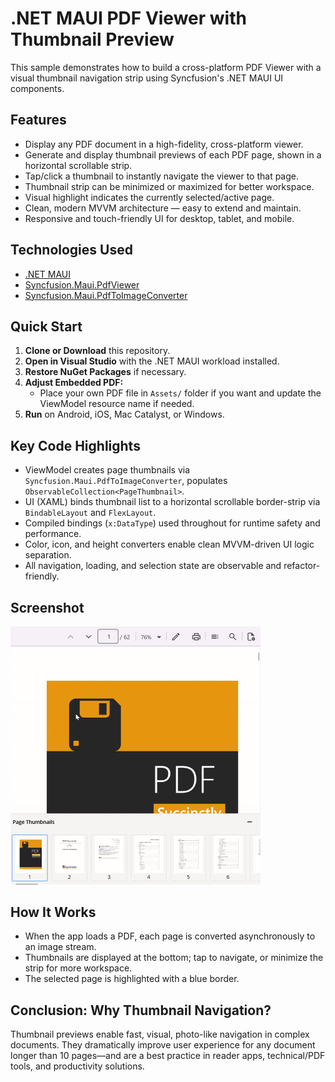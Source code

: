 # .NET MAUI PDF Viewer with Thumbnail Preview

This sample demonstrates how to build a cross-platform PDF Viewer with a visual thumbnail navigation strip using Syncfusion's .NET MAUI UI components.

## Features
- Display any PDF document in a high-fidelity, cross-platform viewer.
- Generate and display thumbnail previews of each PDF page, shown in a horizontal scrollable strip.
- Tap/click a thumbnail to instantly navigate the viewer to that page.
- Thumbnail strip can be minimized or maximized for better workspace.
- Visual highlight indicates the currently selected/active page.
- Clean, modern MVVM architecture — easy to extend and maintain.
- Responsive and touch-friendly UI for desktop, tablet, and mobile.

## Technologies Used
- [.NET MAUI](https://dotnet.microsoft.com/en-us/apps/maui)
- [Syncfusion.Maui.PdfViewer](https://www.syncfusion.com/maui-controls/pdf-viewer)
- [Syncfusion.Maui.PdfToImageConverter](https://www.syncfusion.com/maui-controls/pdf-to-image-converter)

## Quick Start

1. **Clone or Download** this repository.
2. **Open in Visual Studio** with the .NET MAUI workload installed.
3. **Restore NuGet Packages** if necessary.
4. **Adjust Embedded PDF:**
    - Place your own PDF file in `Assets/` folder if you want and update the ViewModel resource name if needed.
5. **Run** on Android, iOS, Mac Catalyst, or Windows.

## Key Code Highlights

- ViewModel creates page thumbnails via `Syncfusion.Maui.PdfToImageConverter`, populates `ObservableCollection<PageThumbnail>`.
- UI (XAML) binds thumbnail list to a horizontal scrollable border-strip via `BindableLayout` and `FlexLayout`.
- Compiled bindings (`x:DataType`) used throughout for runtime safety and performance.
- Color, icon, and height converters enable clean MVVM-driven UI logic separation.
- All navigation, loading, and selection state are observable and refactor-friendly.

## Screenshot
<img src="Images/Thumbnail Navigation Gif.gif" Width="400"/>

## How It Works
- When the app loads a PDF, each page is converted asynchronously to an image stream.
- Thumbnails are displayed at the bottom; tap to navigate, or minimize the strip for more workspace.
- The selected page is highlighted with a blue border.

## Conclusion: Why Thumbnail Navigation?
Thumbnail previews enable fast, visual, photo-like navigation in complex documents. They dramatically improve user experience for any document longer than 10 pages—and are a best practice in reader apps, technical/PDF tools, and productivity solutions.
